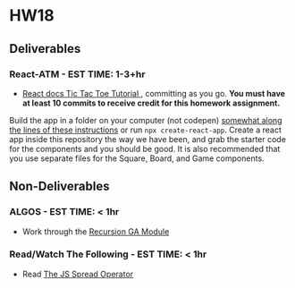 # HW18


## Deliverables

### React-ATM - EST TIME: 1-3+hr

- [React docs Tic Tac Toe Tutorial ](https://reactjs.org/tutorial/tutorial.html), committing as you go.  **You must have at least 10 commits to receive credit for this homework assignment.**  

Build the app in a folder on your computer (not codepen) [somewhat along the lines of these instructions](https://reactjs.org/tutorial/tutorial.html#setup-option-2-local-development-environment) or run `npx create-react-app`. Create a react app inside this repository the way we have been, and grab the starter code for the components and you should be good.  It is also recommended that you use separate files for the Square, Board, and Game components.

## Non-Deliverables

### ALGOS - EST TIME: < 1hr

- Work through the [Recursion GA Module](https://my.generalassemb.ly/activities/773)

### Read/Watch The Following - EST TIME: < 1hr

- Read [The JS Spread Operator](https://www.javascripttutorial.net/es6/javascript-spread/)




